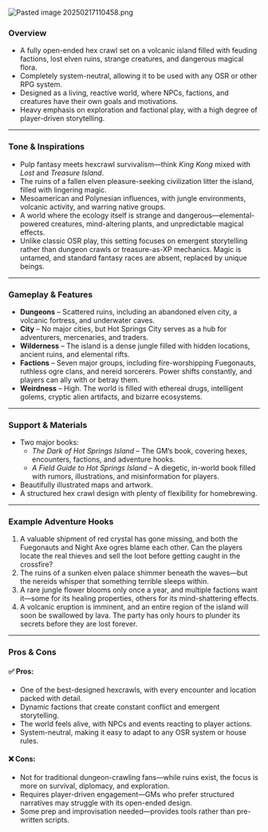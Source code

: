 

![Pasted image 20250217110458.png](<images/Pasted image 20250217110458.png>)


### Overview
- A fully open-ended hex crawl set on a volcanic island filled with feuding factions, lost elven ruins, strange creatures, and dangerous magical flora.
- Completely system-neutral, allowing it to be used with any OSR or other RPG system.
- Designed as a living, reactive world, where NPCs, factions, and creatures have their own goals and motivations.
- Heavy emphasis on exploration and factional play, with a high degree of player-driven storytelling.

---

### Tone & Inspirations
- Pulp fantasy meets hexcrawl survivalism—think *King Kong* mixed with *Lost* and *Treasure Island*.
- The ruins of a fallen elven pleasure-seeking civilization litter the island, filled with lingering magic.
- Mesoamerican and Polynesian influences, with jungle environments, volcanic activity, and warring native groups.
- A world where the ecology itself is strange and dangerous—elemental-powered creatures, mind-altering plants, and unpredictable magical effects.
- Unlike classic OSR play, this setting focuses on emergent storytelling rather than dungeon crawls or treasure-as-XP mechanics. Magic is untamed, and standard fantasy races are absent, replaced by unique beings.

---

### Gameplay & Features
- **Dungeons** – Scattered ruins, including an abandoned elven city, a volcanic fortress, and underwater caves.
- **City** – No major cities, but Hot Springs City serves as a hub for adventurers, mercenaries, and traders.
- **Wilderness** – The island is a dense jungle filled with hidden locations, ancient ruins, and elemental rifts.
- **Factions** – Seven major groups, including fire-worshipping Fuegonauts, ruthless ogre clans, and nereid sorcerers. Power shifts constantly, and players can ally with or betray them.
- **Weirdness** – High. The world is filled with ethereal drugs, intelligent golems, cryptic alien artifacts, and bizarre ecosystems.

---

### Support & Materials
- Two major books:
  - *The Dark of Hot Springs Island* – The GM’s book, covering hexes, encounters, factions, and adventure hooks.
  - *A Field Guide to Hot Springs Island* – A diegetic, in-world book filled with rumors, illustrations, and misinformation for players.
- Beautifully illustrated maps and artwork.
- A structured hex crawl design with plenty of flexibility for homebrewing.

---

### Example Adventure Hooks
1. A valuable shipment of red crystal has gone missing, and both the Fuegonauts and Night Axe ogres blame each other. Can the players locate the real thieves and sell the loot before getting caught in the crossfire?
2. The ruins of a sunken elven palace shimmer beneath the waves—but the nereids whisper that something terrible sleeps within.
3. A rare jungle flower blooms only once a year, and multiple factions want it—some for its healing properties, others for its mind-shattering effects.
4. A volcanic eruption is imminent, and an entire region of the island will soon be swallowed by lava. The party has only hours to plunder its secrets before they are lost forever.

---

### Pros & Cons

#### ✅ Pros:
- One of the best-designed hexcrawls, with every encounter and location packed with detail.
- Dynamic factions that create constant conflict and emergent storytelling.
- The world feels alive, with NPCs and events reacting to player actions.
- System-neutral, making it easy to adapt to any OSR system or house rules.

#### ❌ Cons:
- Not for traditional dungeon-crawling fans—while ruins exist, the focus is more on survival, diplomacy, and exploration.
- Requires player-driven engagement—GMs who prefer structured narratives may struggle with its open-ended design.
- Some prep and improvisation needed—provides tools rather than pre-written scripts.
